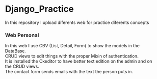 # Django_Practice
In this repository I upload diferents web for practice diferents concepts


### Web Personal
In this web I use CBV (List, Detail, Form) to show the models in the DataBase.  
CRUD views to edit things with the proper Mixin of authentication.  
It is installed the Ckeditor to have better text edition on the admin and on the CRUD views.   
The contact form sends emails with the text the person puts in.   

